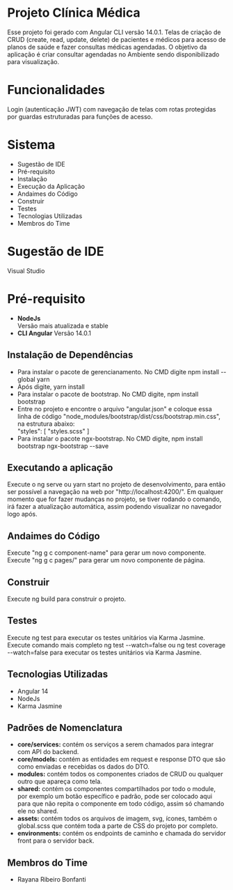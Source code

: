 # Projeto Clínica Médica

Esse projeto foi gerado com Angular CLI versão 14.0.1. Telas de criação de CRUD (create, read, update, delete) de pacientes e médicos para acesso de planos de saúde e fazer consultas médicas agendadas. O objetivo da aplicação é criar consultar agendadas no Ambiente sendo disponibilizado para visualização.

# Funcionalidades
Login (autenticação JWT) com navegação de telas com rotas protegidas por guardas estruturadas para funções de acesso.

# Sistema
- Sugestão de IDE<br>
- Pré-requisito
- Instalação
- Execução da Aplicação
- Andaimes do Código
- Construir
- Testes
- Tecnologias Utilizadas
- Membros do Time

# Sugestão de IDE
Visual Studio

# Pré-requisito
- **NodeJs**<br>
Versão mais atualizada e stable
- **CLI Angular**
Versão 14.0.1

## Instalação de Dependências
- Para instalar o pacote de gerencianamento. No CMD digite npm install --global yarn<br>
- Após digite, yarn install<br>
- Para instalar o pacote de bootstrap. No CMD digite, npm install bootstrap<br>
- Entre no projeto e encontre o arquivo "angular.json" e coloque essa linha de código "node_modules/bootstrap/dist/css/bootstrap.min.css", na estrutura abaixo:<br>
"styles": [
  "styles.scss"
]<br>
- Para instalar o pacote ngx-bootstrap. No CMD digite, npm install bootstrap ngx-bootstrap --save<br>

## Executando a aplicação
Execute o ng serve ou yarn start no projeto de desenvolvimento, para então ser possível a navegação na web por "http://localhost:4200/". Em qualquer momento que for fazer mudanças no projeto, se tiver rodando o comando, irá fazer a atualização automática, assim podendo visualizar no navegador logo após.<br>

## Andaimes do Código

Execute "ng g c component-name" para gerar um novo componente.<br>
Execute "ng g c pages/<pages-name>" para gerar um novo componente de página.

## **Construir**
Execute ng build para construir o projeto.<br>

## **Testes**

Execute ng test para executar os testes unitários via Karma Jasmine.<br>
Execute comando mais completo ng test --watch=false ou ng test coverage --watch=false para executar os testes unitários via Karma Jasmine.

## **Tecnologias Utilizadas**
-	Angular 14
-	NodeJs
-	Karma Jasmine
  
  ## **Padrões de Nomenclatura**
-	**core/services:** contém os serviços a serem chamados para integrar com API do backend.
-	**core/models:** contém as entidades em request e response DTO que são como enviadas e recebidas os dados do DTO.
-	**modules:** contém todos os componentes criados de CRUD ou qualquer outro que apareça como tela.
-	**shared:** contém os componentes compartilhados por todo o module, por exemplo um botão específico e padrão, pode ser colocado aqui para que não repita o componente em todo código, assim só chamando ele no shared.<br>
-	**assets:** contém todos os arquivos de imagem, svg, ícones, também o global.scss que contém toda a parte de CSS do projeto por completo.
-	**environments:** contém os endpoints de caminho e chamada do servidor front para o servidor back.
  
  ## **Membros do Time**
-	Rayana Ribeiro Bonfanti
